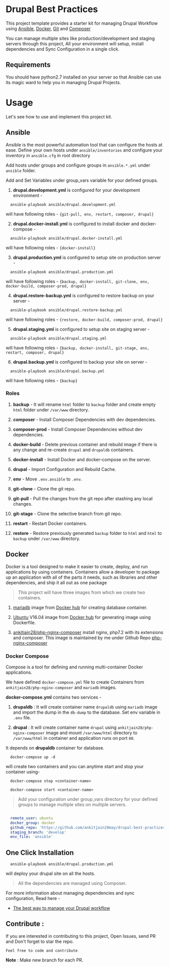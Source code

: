 # Drupal Best Practices

This project template provides a starter kit for managing Drupal Workflow using [Ansible](https://www.ansible.com/), [Docker](https://docker.com/), [Git](https://git-scm.com/) and [Composer](https://getcomposer.org/)

You can manage multiple sites like production/development and staging servers through this project, All your environment will setup, install dependencies and Sync Configuration in a single click.

## Requirements

You should have python2.7 installed on your server so that Ansible can use its magic ward to help you in managing Drupal Projects.

# Usage

  Let's see how to use and implement this project kit.

## Ansible

Ansible is the most powerful automation tool that can configure the hosts at ease. Define your own hosts under `ansible/inventories` and configure your inventory in `ansible.cfg` in root directory

Add hosts under groups and configure groups in `ansible.*.yml` under `ansible` folder.

Add and Set Variables under group_vars variable for your defined groups.

1. **drupal.development.yml** is configured for your development environment -

  ```shell
    ansible-playbook ansible/drupal.development.yml
  ```
  will have following roles -
  `{git-pull, env, restart, composer, drupal}`

2. **drupal.docker-install.yml** is configured to install docker and docker-compose -

  ```shell
    ansible-playbook ansible/drupal.docker-install.yml
  ```
  will have following roles -
  `{docker-install}`

3. **drupal.production.yml** is configured to setup site on production server -

  ```shell
    ansible-playbook ansible/drupal.production.yml
  ```
  will have following roles -
  `{backup, docker-install, git-clone, env, docker-build, composer-prod, drupal}`

4. **drupal.restore-backup.yml** is configured to restore backup on your server -

  ```shell
    ansible-playbook ansible/drupal.restore-backup.yml
  ```
  will have following roles -
  `{restore, docker-build, composer-prod, drupal}`

5. **drupal.staging.yml** is configured to setup site on staging server -

  ```shell
    ansible-playbook ansible/drupal.staging.yml
  ```
  will have following roles -
  `{backup, docker-install, git-stage, env, restart, composer, drupal}`

6. **drupal.backup.yml** is configured to backup your site on server -

  ```shell
    ansible-playbook ansible/drupal.backup.yml
  ```
  will have following roles -
  `{backup}`

### Roles

1. **backup** - It will rename `html` folder to `backup` folder and create empty `html` folder under `/var/www` directory.

2. **composer** - Install Composer Dependencies with dev dependencies.

3. **composer-prod** - Install Composer Dependencies without dev dependencies.

4. **docker-build** - Delete previous container and rebuild image if there is any change and re-create `drupal` and `drupaldb` containers.

5. **docker-install** - Install Docker and docker-compose on the server.

6. **drupal** - Import Configuration and Rebuild Cache.

7. **env** - Move `.env.ansible` to `.env`.

8. **git-clone** - Clone the git repo.

9. **git-pull** - Pull the changes from the git repo after stashing any local changes.

10. **git-stage** - Clone the selective branch from git repo.

11. **restart** - Restart Docker containers.

12. **restore** - Restore previously generated `backup` folder to `html` and `html` to `backup` under `/var/www` directory.

## Docker

Docker is a tool designed to make it easier to create, deploy, and run applications by using containers. Containers allow a developer to package up an application with all of the parts it needs, such as libraries and other dependencies, and ship it all out as one package

> This project will have three images from which we create two containers.

1. [mariadb](https://hub.docker.com/_/mariadb/) image from [Docker hub](https://hub.docker.com) for creating database container.

2. [Ubuntu](https://hub.docker.com/_/ubuntu/) V16.04 image from [Docker hub](https://hub.docker.com) for generating image using Dockerfile.

3. [ankitjain28/php-nginx-composer](https://hub.docker.com/r/ankitjain28/php-nginx-composer/) install nginx, php7.2 with its extensions and composer. This image is maintained by me under Github Repo [php-nginx-composer](https://github.com/ankitjain28may/php-nginx-composer)

### Docker Compose

Compose is a tool for defining and running multi-container Docker applications.

We have defined `docker-compose.yml` file to create Containers from `ankitjain28/php-nginx-composer` and `mariadb` images.

**docker-compose.yml** contains two services -

1. **drupaldb** : It will create container name `drupaldb` using `mariadb` image and import the dump in the `db-dump` to the database. Set env variable in `.env` file.

2. **drupal** : It will create container name `drupal` using `ankitjain28/php-nginx-composer` image and mount `/var/www/html` directory to `/var/www/html` in container and application runs on port `80`.

It depends on **drupaldb** container for database.

  ```
    docker-compose up -d
  ```
 will create two containers and you can anytime start and stop your container using-

  ```
    docker-compose stop <container-name>
  ```

  ```
    docker-compose start <container-name>
  ```

> Add your configuration under group_vars directory for your defined groups to manage multiple sites on multiple servers.

  ```yml

    remote_user: ubuntu
    docker_group: docker
    github_repo: 'https://github.com/ankitjain28may/drupal-best-practices.git'
    staging_branch: 'develop'
    env_file: 'ansible'

  ```
## One Click Installation

  ```shell
    ansible-playbook ansible/drupal.production.yml
  ```

  will deploy your drupal site on all the hosts.

> All the dependencies are managed using Composer.

For more information about managing dependencies and sync configuration, Read here -

 - [The best way to manage your Drupal workflow](http://ankitjain28.me/best-way-managing-drupal-workflow)

## Contribute :

  If you are interested in contributing to this project, Open Issues, send PR and Don't forget to star the repo.

    Feel free to code and contribute

**Note** :  Make new branch for each PR.


